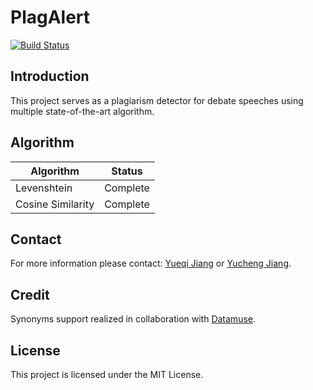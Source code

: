 # PlagAlert
[![Build Status][travis-image]][travis-url]
## Introduction
This project serves as a plagiarism detector for debate speeches using multiple state-of-the-art algorithm.

## Algorithm
| Algorithm      | Status |
| ----------- | ----------- |
| Levenshtein | Complete    |
| Cosine Similarity | Complete |

## Contact
For more information please contact: [Yueqi Jiang](yueqij2@illinois.edu) or [Yucheng Jiang](yj17@illinois.edu).

## Credit
Synonyms support realized in collaboration with [Datamuse](https://www.datamuse.com/).

## License
This project is licensed under the MIT License.

<!-- Markdown link & img dfn's -->
[npm-image]: https://img.shields.io/npm/v/datadog-metrics.svg?style=flat-square
[npm-url]: https://npmjs.org/package/datadog-metrics
[npm-downloads]: https://img.shields.io/npm/dm/datadog-metrics.svg?style=flat-square
[travis-image]: https://img.shields.io/travis/dbader/node-datadog-metrics/master.svg?style=flat-square
[travis-url]: https://travis-ci.org/dbader/node-datadog-metrics
[wiki]: https://github.com/yourname/yourproject/wiki